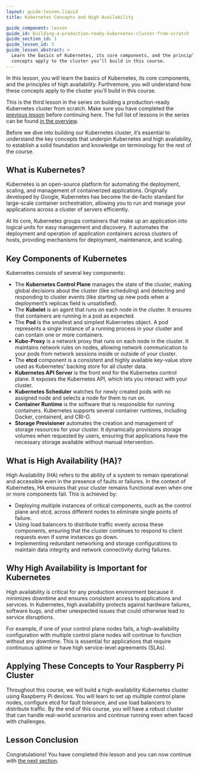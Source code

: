```yaml
---
layout: guide-lesson.liquid
title: Kubernetes Concepts and High Availability

guide_component: lesson
guide_id: building-a-production-ready-kubernetes-cluster-from-scratch
guide_section_id: 1
guide_lesson_id: 3
guide_lesson_abstract: >
  Learn the basics of Kubernetes, its core components, and the principles of high availability. Understand how these
  concepts apply to the cluster you’ll build in this course.
---
```


In this lesson, you will learn the basics of Kubernetes, its core components, and the principles of high availability.
Furthremore, you will understand how these concepts apply to the cluster you’ll build in this course.

This is the third lesson in the series on building a production-ready Kubernetes cluster from scratch. Make sure you
have completed the [previous lesson](/building-a-production-ready-kubernetes-cluster-from-scratch/lesson-2) before
continuing here. The full list of lessons in the series can be found
[in the overview](/building-a-production-ready-kubernetes-cluster-from-scratch).

Before we dive into building our Kubernetes cluster, it’s essential to understand the key concepts that underpin
Kubernetes and high availability, to establish a solid foundation and knowledge on terminology for the rest of the
course.

## What is Kubernetes?

Kubernetes is an open-source platform for automating the deployment, scaling, and management of containerized
applications. Originally developed by Google, Kubernetes has become the de-facto standard for large-scale container
orchestration, allowing you to run and manage your applications across a cluster of servers efficiently.

At its core, Kubernetes groups containers that make up an application into logical units for easy management and
discovery. It automates the deployment and operation of application containers across clusters of hosts, providing
mechanisms for deployment, maintenance, and scaling.

## Key Components of Kubernetes

Kubernetes consists of several key components:

- The **Kubernetes Control Plane** manages the state of the cluster, making global decisions about the cluster (like
  scheduling) and detecting and responding to cluster events (like starting up new pods when a deployment’s replicas
  field is unsatisfied).
- The **Kubelet** is an agent that runs on each node in the cluster. It ensures that containers are running in a pod as
  expected.
- The **Pod** is the smallest and simplest Kubernetes object. A pod represents a single instance of a running process in
  your cluster and can contain one or more containers.
- **Kube-Proxy** is a network proxy that runs on each node in the cluster. It maintains network rules on nodes, allowing
  network communication to your pods from network sessions inside or outside of your cluster.
- The **etcd** component is a consistent and highly available key-value store used as Kubernetes' backing store for all
  cluster data.
- **Kubernetes API Server** is the front end for the Kubernetes control plane. It exposes the Kubernetes API, which lets
  you interact with your cluster.
- **Kubernetes Scheduler** watches for newly created pods with no assigned node and selects a node for them to run on.
- **Container Runtime** is the software that is responsible for running containers. Kubernetes supports several
  container runtimes, including Docker, containerd, and CRI-O.
- **Storage Provisioner** automates the creation and management of storage resources for your cluster. It dynamically
  provisions storage volumes when requested by users, ensuring that applications have the necessary storage available
  without manual intervention.

## What is High Availability (HA)?

High Availability (HA) refers to the ability of a system to remain operational and accessible even in the presence of
faults or failures. In the context of Kubernetes, HA ensures that your cluster remains functional even when one or more
components fail. This is achieved by:

- Deploying multiple instances of critical components, such as the control plane and etcd, across different nodes to
  eliminate single points of failure.
- Using load balancers to distribute traffic evenly across these components, ensuring that the cluster continues to
  respond to client requests even if some instances go down.
- Implementing redundant networking and storage configurations to maintain data integrity and network connectivity
  during failures.

## Why High Availability is Important for Kubernetes

High availability is critical for any production environment because it minimizes downtime and ensures consistent access
to applications and services. In Kubernetes, high availability protects against hardware failures, software bugs, and
other unexpected issues that could otherwise lead to service disruptions.

For example, if one of your control plane nodes fails, a high-availability configuration with multiple control plane
nodes will continue to function without any downtime. This is essential for applications that require continuous uptime
or have high service-level agreements (SLAs).

## Applying These Concepts to Your Raspberry Pi Cluster

Throughout this course, we will build a high-availability Kubernetes cluster using Raspberry Pi devices. You will learn
to set up multiple control plane nodes, configure etcd for fault tolerance, and use load balancers to distribute
traffic. By the end of this course, you will have a robust cluster that can handle real-world scenarios and continue
running even when faced with challenges.

## Lesson Conclusion

Congratulations! You have completed this lesson and you can now continue with
[the next section](/building-a-production-ready-kubernetes-cluster-from-scratch/section-4).
